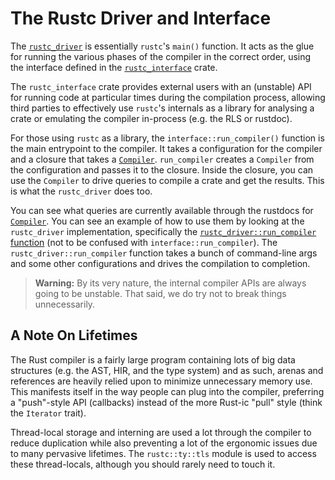 # The Rustc Driver and Interface

The [`rustc_driver`] is essentially `rustc`'s `main()` function. It acts as
the glue for running the various phases of the compiler in the correct order,
using the interface defined in the [`rustc_interface`] crate.

The `rustc_interface` crate provides external users with an (unstable) API
for running code at particular times during the compilation process, allowing
third parties to effectively use `rustc`'s internals as a library for
analysing a crate or emulating the compiler in-process (e.g. the RLS or rustdoc).

For those using `rustc` as a library, the `interface::run_compiler()` function is the main
entrypoint to the compiler. It takes a configuration for the compiler and a closure that
takes a [`Compiler`]. `run_compiler` creates a `Compiler` from the configuration and passes
it to the closure. Inside the closure, you can use the `Compiler` to drive queries to compile
a crate and get the results. This is what the `rustc_driver` does too.

You can see what queries are currently available through the rustdocs for [`Compiler`].
You can see an example of how to use them by looking at the `rustc_driver` implementation,
specifically the [`rustc_driver::run_compiler` function][rd_rc] (not to be confused with
`interface::run_compiler`). The `rustc_driver::run_compiler` function takes a bunch of
command-line args and some other configurations and drives the compilation to completion.

> **Warning:** By its very nature, the internal compiler APIs are always going
> to be unstable. That said, we do try not to break things unnecessarily.

## A Note On Lifetimes

The Rust compiler is a fairly large program containing lots of big data
structures (e.g. the AST, HIR, and the type system) and as such, arenas and
references are heavily relied upon to minimize unnecessary memory use. This
manifests itself in the way people can plug into the compiler, preferring a
"push"-style API (callbacks) instead of the more Rust-ic "pull" style (think
the `Iterator` trait).

Thread-local storage and interning are used a lot through the compiler to reduce
duplication while also preventing a lot of the ergonomic issues due to many
pervasive lifetimes. The `rustc::ty::tls` module is used to access these
thread-locals, although you should rarely need to touch it.

[rd_rc]: https://doc.rust-lang.org/nightly/nightly-rustc/rustc_driver/fn.run_compiler.html
[`rustc_interface`]: https://doc.rust-lang.org/nightly/nightly-rustc/rustc_interface/index.html
[`rustc_driver`]: https://doc.rust-lang.org/nightly/nightly-rustc/rustc_driver/
[`Compiler`]: https://doc.rust-lang.org/nightly/nightly-rustc/rustc_interface/interface/struct.Compiler.html
[`Session`]: https://doc.rust-lang.org/nightly/nightly-rustc/rustc/session/struct.Session.html
[`TyCtxt`]: https://doc.rust-lang.org/nightly/nightly-rustc/rustc/ty/struct.TyCtxt.html
[`SourceMap`]: https://doc.rust-lang.org/nightly/nightly-rustc/syntax/source_map/struct.SourceMap.html
[stupid-stats]: https://github.com/nrc/stupid-stats
[Appendix A]: appendix/stupid-stats.html

